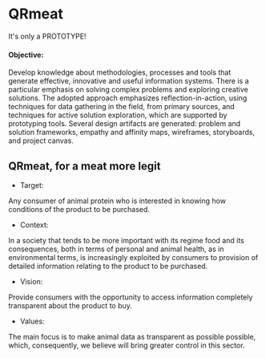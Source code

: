 # QRmeat

It's only a PROTOTYPE!

#### Objective:

Develop knowledge about methodologies, processes and tools that generate effective, innovative and useful information systems. There is a particular emphasis on solving complex problems and exploring creative solutions. The adopted approach emphasizes reflection-in-action, using techniques for data gathering in the field, from primary sources, and techniques for active solution exploration, which are supported by prototyping tools. Several design artifacts are generated: problem and solution frameworks, empathy and affinity maps, wireframes, storyboards, and project canvas. 

## QRmeat, for a meat more legit 

- Target:

Any consumer of animal protein who is interested in knowing how conditions of the product to be purchased.

- Context:
  
In a society that tends to be more important with its regime food and its consequences, both in terms of personal and animal health, as in environmental terms, is increasingly exploited by consumers to provision of detailed information relating to the product to be purchased.

- Vision:

Provide consumers with the opportunity to access information completely transparent about the product to buy.

- Values:
  
The main focus is to make animal data as transparent as possible possible, which, consequently, we believe will bring greater control in this sector.
